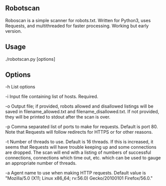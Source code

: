## Robotscan

Roboscan is a simple scanner for robots.txt. Written for Python3, uses Requests, and multithreaded for faster processing. Working but early version.

## Usage

./robotscan.py [options]

## Options

-h List options

-i Input file containing list of hosts. Required.

-o Output file; if provided, robots allowed and disallowed listings will be saved in filename_allowed.txt and filename_disallowed.txt. If not provided, they will be printed to stdout after the scan is over.

-p Comma separated list of ports to make for requests. Default is port 80. Note that Requests will follow redirects for HTTPS or for other reasons.

-t Number of threads to use. Default is 16 threads. If this is increased, it seems that Requests will have trouble keeping up and some connections are dropped. The scan will end with a listing of numbers of successful connections, connections which time out, etc. which can be used to gauge an appropriate number of threads.

-a Agent name to use when making HTTP requests. Default value is "Mozilla/5.0 (X11; Linux x86_64; rv:56.0) Gecko/20100101 Firefox/56.0."

